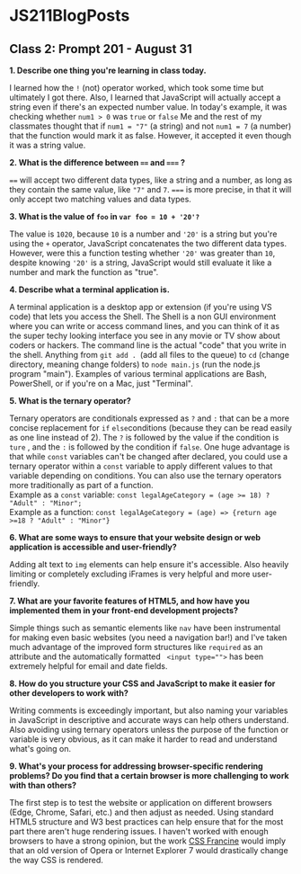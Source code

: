 # JS211BlogPosts
<h2>Class 2: Prompt 201 - August 31</h2>
<b>1. Describe one thing you're learning in class today.</b>
<p>I learned how the <code>!</code> (not) operator worked, which took some time but ultimately I got there. Also, I learned that JavaScript will actually accept a string even if there's an expected number value. In today's example, it was checking whether <code>num1 > 0</code> was <code>true</code> or <code>false</code>  Me and the rest of my classmates thought that if <code>num1 = "7"</code> (a string) and not <code>num1 = 7</code> (a number) that the function would mark it as false. However, it accepted it even though it was a string value.</p>
<b>2. What is the difference between <code>==</code> and <code>===</code> ?</b>
<p> <code>==</code> will accept two different data types, like a string and a number, as long as they contain the same value, like <code>"7"</code> and <code>7</code>. <code>===</code> is more precise, in that it will only accept two matching values and data types. </p>
<b>3. What is the value of <code>foo</code> in <code>var foo = 10 + '20'?</code></b>
<p>The value is <code>1020</code>, because <code>10</code> is a number and <code>'20'</code> is a string but you're using the <code>+</code> operator, JavaScript concatenates the two different data types. However, were this a function testing whether <code>'20'</code>  was greater than <code>10</code>, despite knowing <code>'20'</code> is a string, JavaScript would still evaluate it like a number and mark the function as "true". </p>
<b>4. Describe what a terminal application is.</b>
<p>A terminal application is a desktop app or extension (if you're using VS code) that lets you access the Shell. The Shell is a non GUI environment where you can write or access command lines, and you can think of it as the super techy looking interface you see in any movie or TV show about coders or hackers. The command line is the actual "code" that you write in the shell. Anything from <code>git add . </code>(add all files to the queue) to <code>cd</code> (change directory, meaning change folders) to <code>node main.js</code> (run the node.js program "main"). Examples of various terminal applications are Bash, PowerShell, or if you're on a Mac, just "Terminal". </p>
<b>5. What is the ternary operator?</b>
<p>Ternary operators are conditionals expressed as <code>?</code> and <code>:</code> that can be a more concise replacement for <code>if</code> <code>else</code>conditions (because they can be read easily as one line instead of 2). The <code>?</code> is followed by the value if the condition is  <code>ture</code> , and the <code>:</code> is followed by the condition if  <code>false</code>.  One huge advantage is that while <code>const</code> variables can't be changed after declared, you could use a ternary operator within a <code>const</code> variable to apply different values to that variable depending on conditions. You can also use the ternary operators more traditionally as part of a function. 
<br>
Example as a <code>const</code> variable: <code>const legalAgeCategory = (age >= 18) ? "Adult" : "Minor";</code>
<br>
Example as a function: <code>const legalAgeCategory = (age) => {return age >=18 ? "Adult" : "Minor"}</code>
</p>
<b>6. What are some ways to ensure that your website design or web application is accessible and user-friendly?</b>
<p>Adding alt text to <code>img</code> elements can help ensure it's accessible. Also heavily limiting or completely excluding iFrames is very helpful and more user-friendly.</p>
<b>7. What are your favorite features of HTML5, and how have you implemented them in your front-end development projects?</b>
<p>Simple things such as semantic elements like <code>nav</code> have been instrumental for making even basic websites (you need a navigation bar!) and I've taken much advantage of the improved form structures like <code>required</code> as an attribute and the automatically formatted <code> &#60;input type=""&#62;</code> has been extremely helpful for email and date fields. </p>
<b>8. How do you structure your CSS and JavaScript to make it easier for other developers to work with?</b>
<p>Writing comments is exceedingly important, but also naming your variables in JavaScript in descriptive and accurate ways can help others understand. Also avoiding using ternary operators unless the purpose of the function or variable is very obvious, as it can make it harder to read and understand what's going on. </p>
<b>9. What's your process for addressing browser-specific rendering problems? Do you find that a certain browser is more challenging to work with than others?</b>
<p>The first step is to test the website or application on different browsers (Edge, Chrome, Safari, etc.) and then adjust as needed. Using standard HTML5 structure and W3 best practices can help ensure that for the most part there aren't huge rendering issues. I haven't worked with enough browsers to have a strong opinion, but the work <a href="https://www.vox.com/2018/5/3/17309078/digital-art-diana-a-smith-francine-coded-browser-art">CSS Francine</a> would imply that an old version of Opera or Internet Explorer 7 would drastically change the way CSS is rendered.</p>
